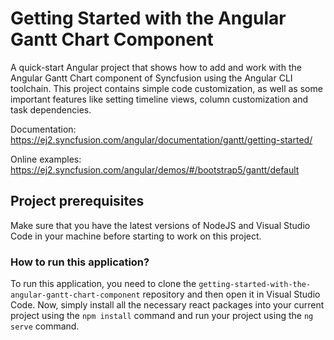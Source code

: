 # Getting Started with the Angular Gantt Chart Component

A quick-start Angular project that shows how to add and work with the Angular Gantt Chart component of Syncfusion using the Angular CLI toolchain. This project contains simple code customization, as well as some important features like setting timeline views, column customization and task dependencies.

Documentation: https://ej2.syncfusion.com/angular/documentation/gantt/getting-started/

Online examples: https://ej2.syncfusion.com/angular/demos/#/bootstrap5/gantt/default

## Project prerequisites

Make sure that you have the latest versions of NodeJS and Visual Studio Code in your machine before starting to work on this project.

### How to run this application?

To run this application, you need to clone the `getting-started-with-the-angular-gantt-chart-component` repository and then open it in Visual Studio Code. Now, simply install all the necessary react packages into your current project using the `npm install` command and run your project using the `ng serve` command.